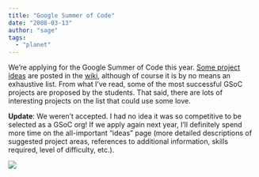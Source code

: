 ```yaml
---
title: "Google Summer of Code"
date: "2008-03-13"
author: "sage"
tags: 
  - "planet"
---
```


We’re applying for the Google Summer of Code this year. [Some project ideas](http://ceph.newdream.net/wiki/index.php?title=GSoC08) are posted in the [wiki](http://ceph.newdream.net/wiki/), although of course it is by no means an exhaustive list. From what I’ve read, some of the most successful GSoC projects are proposed by the students. That said, there are lots of interesting projects on the list that could use some love.

**Update**: We weren’t accepted. I had no idea it was so competitive to be selected as a GSoC org! If we apply again next year, I’ll definitely spend more time on the all-important “ideas” page (more detailed descriptions of suggested project areas, references to additional information, skills required, level of difficulty, etc.).

![](http://track.hubspot.com/__ptq.gif?a=268973&k=14&bu=http://ceph.com&r=http://ceph.com/updates/google-summer-of-code/&bvt=rss&p=wordpress)
